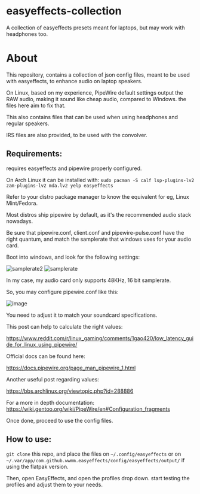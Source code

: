 # easyeffects-collection
A collection of easyeffects presets meant for laptops, but may work with headphones too.

# About

This repository, contains a collection of json config files, meant to be used with easyeffects, to enhance audio on laptop speakers.

On Linux, based on my experience, PipeWire default settings output the RAW audio, making it sound like cheap audio, compared to Windows. the files here aim to fix that. 

This also contains files that can be used when using headphones and regular speakers.

IRS files are also provided, to be used with the convolver.

## Requirements:
requires easyeffects and pipewire properly configured. 

On Arch Linux it can be installed with:
`sudo pacman -S calf lsp-plugins-lv2 zam-plugins-lv2 mda.lv2 yelp easyeffects`

Refer to your distro package manager to know the equivalent for eg, Linux Mint/Fedora.

Most distros ship pipewire by default, as it's the recommended audio stack nowadays.

Be sure that pipewire.conf, client.conf and pipewire-pulse.conf have the right quantum, and match the samplerate that windows uses for your audio card. 

Boot into windows, and look for the following settings:

![samplerate2](https://github.com/user-attachments/assets/3fe228f1-acce-48e2-b9b8-bb1af2d2610c)
![samplerate](https://github.com/user-attachments/assets/06f1acdc-3a5a-44fd-b4b6-8d7153cb5578)

In my case, my audio card only supports 48KHz, 16 bit samplerate. 

So, you may configure pipewire.conf like this:

![image](https://github.com/user-attachments/assets/cf2da13e-658a-495d-ad02-e3b4d4e064a3)

You need to adjust it to match your soundcard specifications.

This post can help to calculate the right values:

https://www.reddit.com/r/linux_gaming/comments/1gao420/low_latency_guide_for_linux_using_pipewire/

Official docs can be found here:

https://docs.pipewire.org/page_man_pipewire_1.html

Another useful post regarding values:

https://bbs.archlinux.org/viewtopic.php?id=288886

For a more in depth documentation:
https://wiki.gentoo.org/wiki/PipeWire/en#Configuration_fragments

Once done, proceed to use the config files.

## How to use:

`git clone` this repo, and place the files on `~/.config/easyeffects` or on `~/.var/app/com.github.wwmm.easyeffects/config/easyeffects/output/` if using the flatpak version.

Then, open EasyEffects, and open the profiles drop down. start testing the profiles and adjust them to your needs.
